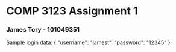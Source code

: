 # COMP 3123 Assignment 1
### James Tory - 101049351
Sample login data:
{
    "username": "jamest",
    "password": "12345"
}